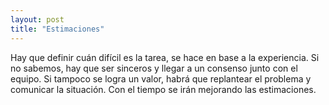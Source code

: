 ```yaml
---
layout: post
title: "Estimaciones"
---
```

Hay que definir cuán difícil es la tarea, se hace en base<!--more--> a la experiencia. Si no sabemos, hay que ser sinceros y llegar a un consenso junto con el equipo. Si tampoco se logra un valor, habrá que replantear el problema y comunicar la situación. Con el tiempo se irán mejorando las estimaciones. 